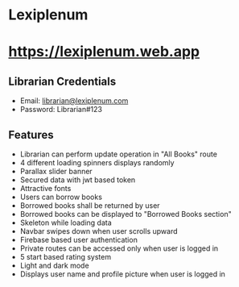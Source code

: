 # Lexiplenum
# https://lexiplenum.web.app

## Librarian Credentials
- Email: librarian@lexiplenum.com
- Password: Librarian#123

## Features
- Librarian can perform update operation in "All Books" route
- 4 different loading spinners displays randomly
- Parallax slider banner
- Secured data with jwt based token
- Attractive fonts
- Users can borrow books
- Borrowed books shall be returned by user
- Borrowed books can be displayed to "Borrowed Books section"
- Skeleton while loading data
- Navbar swipes down when user scrolls upward
- Firebase based user authentication
- Private routes can be accessed only when user is logged in
- 5 start based rating system
- Light and dark mode
- Displays user name and profile picture when user is logged in
